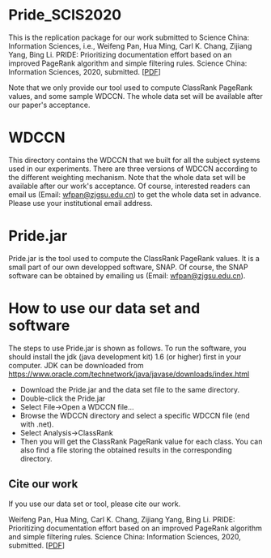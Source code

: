 # Pride_SCIS2020
This is the replication package for our work submitted to Science China: Information Sciences, i.e., Weifeng Pan, Hua Ming, Carl K. Chang, Zijiang Yang, Bing Li. PRIDE: Prioritizing documentation effort based on an improved PageRank algorithm and simple filtering rules. Science China: Information Sciences, 2020, submitted. [[PDF](#)]

Note that we only provide our tool used to compute ClassRank PageRank values, and some sample WDCCN. The whole data set will be available after our paper's acceptance.

# WDCCN
This directory contains the WDCCN that we built for all the subject systems used in our experiments. There are three versions of WDCCN according to the different weighting mechanism. Note that the whole data set will be available after our work's acceptance. Of course, interested readers can email us (Email: wfpan@zjgsu.edu.cn) to get the whole data set in advance. Please use your institutional email address.

# Pride.jar
Pride.jar is the tool used to compute the ClassRank PageRank values. It is a small part of our own developped software, SNAP. Of course, the SNAP software can be obtained by emailing us (Email: wfpan@zjgsu.edu.cn).

# How to use our data set and software
The steps to use Pride.jar is shown as follows. To run the software, you should install the jdk (java development kit) 1.6 (or higher) first in your computer. JDK can be downloaded from https://www.oracle.com/technetwork/java/javase/downloads/index.html
- Download the Pride.jar and the data set file to the same directory.
- Double-click the Pride.jar
- Select File->Open a WDCCN file...
- Browse the WDCCN directory and select a specific WDCCN file (end with .net).
- Select Analysis->ClassRank
- Then you will get the ClassRank PageRank value for each class. You can also find a file storing the obtained results in the corresponding directory.

## Cite our work
If you use our data set or tool, please cite our work.

Weifeng Pan, Hua Ming, Carl K. Chang, Zijiang Yang, Bing Li. PRIDE: Prioritizing documentation effort based on an improved PageRank algorithm and simple filtering rules. Science China: Information Sciences, 2020, submitted. [[PDF](#)]

